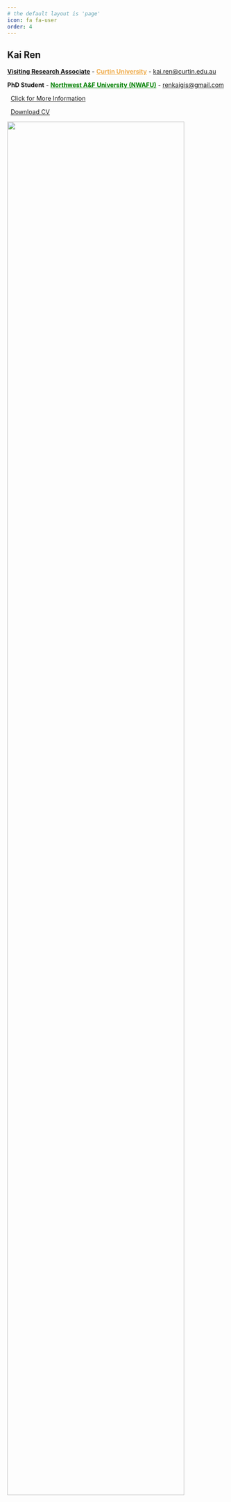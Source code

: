 ```yaml
---
# the default layout is 'page'
icon: fa fa-user
order: 4
---
```


<!-- > Add Markdown syntax content to file `_tabs/about.md`{: .filepath } and it will show up on this page.
{: .prompt-tip } -->
<style>
.row:only-child>#core-wrapper {
    padding-bottom: 0rem;
}

</style>

## **Kai Ren**

<a href="https://staffportal.curtin.edu.au/staff/profile/view/kai-ren-500cf978/" target="_blank"><b>Visiting Research Associate</b></a> - <a href="https://www.curtin.edu.au/" style="color:#F0AD4E" target="_blank"><b>Curtin University</b></a> - [kai.ren@curtin.edu.au](mailto:kai.ren@curtin.edu.au)

<b>PhD Student</b> - <a href="https://www.nwafu.edu.cn/" style="color:green" target="_blank"><b>Northwest A&F University (NWAFU)</b></a> - [renkaigis@gmail.com](mailto:renkaigis@gmail.com)

<i class="fa fa-heart" style="color: hotpink"></i>&nbsp;&nbsp;<a href="http://resume.renkaigis.cn"  target="_blank">Click for More Information</a>

<i class="fa fa-paper-plane" style="color: deepskyblue"></i>&nbsp;&nbsp;<a href="http://resume.renkaigis.cn/assets/KaiRen_CV.pdf"  target="_blank">Download CV</a>

<!-- ![](../assets/mine/about.jpg) -->
<img src="/mine/about.jpg" width="90%"/>